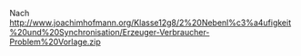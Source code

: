 Nach http://www.joachimhofmann.org/Klasse12g8/2%20Nebenl%c3%a4ufigkeit%20und%20Synchronisation/Erzeuger-Verbraucher-Problem%20Vorlage.zip

